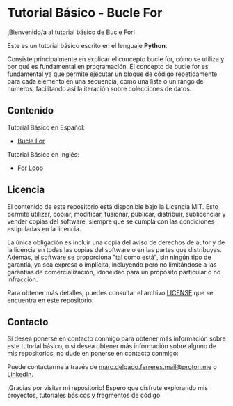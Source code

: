 # Tutorial Básico - Bucle For

¡Bienvenido/a al tutorial básico de Bucle For!

Este es un tutorial básico escrito en el lenguaje **Python**.

Consiste principalmente en explicar el concepto bucle for, cómo se utiliza y por qué es fundamental en programación.
El concepto de bucle for es fundamental ya que permite ejecutar un bloque de código repetidamente para cada elemento en una secuencia, como una lista o un rango de números, facilitando así la iteración sobre colecciones de datos.

## Contenido

Tutorial Básico en Español:
- [Bucle For](./06-for-loop-es.py)

Tutorial Básico en Inglés:
- [For Loop](./06-for-loop-en.py)

## Licencia

El contenido de este repositorio está disponible bajo la Licencia MIT. Esto permite utilizar, copiar, modificar, fusionar, publicar, distribuir, sublicenciar y vender copias del software, siempre que se cumpla con las condiciones estipuladas en la licencia.

La única obligación es incluir una copia del aviso de derechos de autor y de la licencia en todas las copias del software o en las partes que distribuyas. Además, el software se proporciona "tal como está", sin ningún tipo de garantía, ya sea expresa o implícita, incluyendo pero no limitándose a las garantías de comercialización, idoneidad para un propósito particular o no infracción.

Para obtener más detalles, puedes consultar el archivo [LICENSE](./../LICENSE) que se encuentra en este repositorio.

## Contacto

Si desea ponerse en contacto conmigo para obtener más información sobre este tutorial básico, o si desea obtener más información sobre alguno de mis repositorios, no dude en ponerse en contacto conmigo:

Puede contactarme a través de [marc.delgado.ferreres.mail@proton.me](mailto:marc.delgado.ferreres.mail@proton.me) o [LinkedIn](https://www.linkedin.com/in/marc-delgado-ferreres).

¡Gracias por visitar mi repositorio! Espero que disfrute explorando mis proyectos, tutoriales básicos y fragmentos de código.
